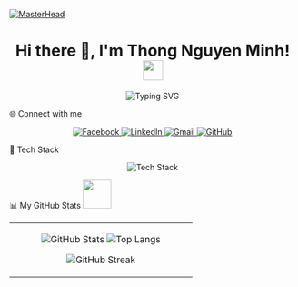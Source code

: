 <!-- Banner động -->
[![MasterHead](https://user-images.githubusercontent.com/74038190/221352995-5ac18bdf-1a19-4f99-bbb6-77559b220470.gif)]()

<!-- Tiêu đề chào -->
<h1 align="center">
  Hi there 👋, I'm Thong Nguyen Minh!
  <img src="https://media.giphy.com/media/hvRJCLFzcasrR4ia7z/giphy.gif" width="35" />
</h1>

<!-- Typing hiệu ứng -->
<p align="center">
  <img src="https://readme-typing-svg.herokuapp.com?font=Fira+Code&size=24&duration=4000&pause=1000&color=F75C7E&center=true&vCenter=true&width=800&lines=I'm+a+student+at+SaiGon+Technology+University%F0%9F%93%9A;I+love+coding+%F0%9F%92%BB;Always+learning+new+things+%F0%9F%92%AF" alt="Typing SVG" />
</p>

<!-- Kết nối mạng xã hội -->
🌐 Connect with me

<p align="center">
  <a href="https://www.facebook.com/thongnt22" target="_blank">
    <img alt="Facebook" src="https://img.shields.io/badge/Facebook-1877F2?logo=facebook&logoColor=white&style=for-the-badge" />
  </a>
  <a href="https://www.linkedin.com/in/thong-nguyen-minh-1b053b353/" target="_blank">
    <img alt="LinkedIn" src="https://img.shields.io/badge/LinkedIn-0A66C2?logo=linkedin&logoColor=white&style=for-the-badge" />
  </a>
  <a href="mailto:minhthongnt2610@gmail.com" target="_blank">
    <img alt="Gmail" src="https://img.shields.io/badge/Gmail-D14836?logo=gmail&logoColor=white&style=for-the-badge" />
  </a>
  <a href="https://github.com/minhthongnt2610" target="_blank">
    <img alt="GitHub" src="https://img.shields.io/badge/GitHub-181717?logo=github&logoColor=white&style=for-the-badge" />
  </a>
</p>

<!-- Tech Stack -->
🧰 Tech Stack

<p align="center">
  <img src="https://skillicons.dev/icons?i=flutter,dart,firebase,sqlite,java,git,html,css" alt="Tech Stack" />
</p>

<!-- Github Stats -->
📊 My GitHub Stats <img src="https://media.giphy.com/media/VgCDAzcKvsR6OM0uWg/giphy.gif" width="50">

<table align="center" width="100%" >
  <tr>
    <td width="70%">
      <p align="center">
        <img src="https://github-readme-stats.vercel.app/api?username=minhthongnt2610&show_icons=true&theme=radical&line_height=27" alt="GitHub Stats" />
        <img src="https://github-readme-stats.vercel.app/api/top-langs/?username=minhthongnt2610&hide=html,css,java,shaderlab,kotlin,hlsl&theme=radical" alt="Top Langs" />
      </p>
      <p align="center">
        <img src="https://github-readme-streak-stats.herokuapp.com/?user=minhthongnt2610&show_icons=true&locale=en&layout=compact&theme=radical" alt="GitHub Streak" />
      </p>

   
  </tr>
</table>
